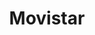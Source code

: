 ---
title: "Movistar"
url: /ciudad-guayana-puerto-ordaz/movistar-paseo-las-americas/
shop: Handy
---